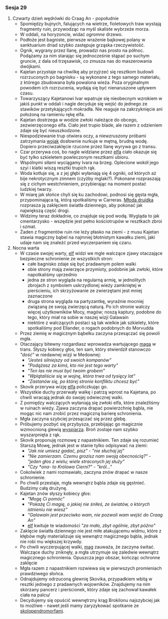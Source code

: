 ### Sesja 29
1. Czwarty dzień wędrówki do Craag An - popołudnie
    - Spomiędzy bujnych, falujących na wietrze, fioletowych traw wystają fragmenty ruin, przywodząc na myśl skaliste wybrzeże morza.
    - W oddali, na horyzoncie, widać _ogromne_ drzewo.
    - Podłoże jest bagniste, pierwsze wrażenie bajkowej polany w sanktuarium driad szybko zastępuje grząska rzeczywistość.
    - Ognik, wygrany przez Ilanę, prowadzi nas prosto na północ. Podążamy za nim starając się jednocześnie stąpać po suchym gruncie, z dala od trzęsawisk, co zmusza nas do maszerowania dwójkami.
    - Kajetan przystaje na chwilkę aby przyjrzeć się resztkom budowli rozrzuconych po bagnisku - są wykonane z tego samego materiału, z którego zbudowana była powalona wieża. Poza oryginalnym powodem ich rozrzucenia, wydają się być nienaruszone upływem czasu.
    - Towarzyszący Kajetanowi Ivar wpatruje się nieobecnym wzrokiem w jakiś punkt w oddali i nagle decyduje się wejść do jednego ze stawików przetykających mokradła. Nie reaguje na zakrzyknięcie ani położoną na ramieniu rękę elfa. 
    - Kajetan dostrzega w wodzie zwłoki należące do obcego, zezwierzęconego elfa. Ciało jest trupio blade, ale razem z odzieniem zdaje się być nieuszkodzone.
    - Niespodziewanie trup otwiera oczy, a niewzruszony próbami zatrzymania [wojak](Ivar) dosłownie nurkuje w mętną, brudną wodę. Dopiero przeciwzaklęcie rzucone przez Ilanę wyrywa go z transu.
    - Czar przerywa coś, bo nagle widziane przez [elfa](Kajetan) ciało okazuje się być tylko szkieletem powleczonym resztkami ubioru.
    - Wspólnymi siłami wyciągamy Ivara na brzeg. Oplecione wokół jego szyi i klatki wiszą resztki trupich rąk.
    - Woda kotłuje się, a z jej głębi wyłaniają się 4 ogniki, od których aż bije nekrotycznym zimnem (czyżby mglaki?). Pokonane rozpraszają się z cichym westchnieniem, przybierając na moment postać ludzkiej twarzy.
    - W miarę jak słońce chyli się ku zachodowi, podnosi się gęsta mgła, przypominająca tą, którą spotkaliśmy w Carreras. [Młoda druidka](Ilana) rozprasza ją zaklęciem światła dziennego, aby pokonać jak największą część drogi.
    - Widzimy teraz dokładnie, co znajduje się pod wodą. Wygląda to jak cmentarzysko - wszędzie jest pełno kościotrupów w resztkach zbroi i szmat.
    - Żaden z fragmentów ruin nie leży płasko na ziemi - z musu Kajetan stawia magiczny bąbel na najmniej błotnistym kawałku ziemi, jaki udaje nam się znaleźć przed wyczerpaniem się czaru.
2. Nocna warta
    - W czasie swojej warty, [elf](Kajetan) widzi we mgle walczące zjawy otaczające bezpieczne schronienie ze wszystkich stron:
        - całe bagnisko zdaje się być pradawnym polem walki
        - obie strony mają zwierzęce przymioty, podobnie jak zwłoki, które napotkaliśmy uprzednio
        - jedna ze stron wygląda na regularną armię, w jednolitych zbrojach z symbolem uskrzydlonej wieży zamkniętej w pierścieniu, ich skrzyżowanie ze zwierzętami jest mniej zaznaczone
        - druga strona wygląda na partyzantkę, wyraźnie mocniej związaną ze swoją zwierzęcą naturą. Po ich stronie walczy więcej użytkowników Mocy, magów; noszą kaptury, podobne do tego, który miał na sobie w naszej wizji Galawain
        - niektóre z walczących postaci są tak wielkie jak szkielety, które spotkaliśmy pod Ellander, o rogach podobnych do Morvudda
    - Przez ziemię w magicznym bąbelku zaczyna przesączać się powoli mgła.
    - Otaczający bitewny rozgardiasz wprowadza wartującego [maga](Kajetan) w trans. Słyszy kobiecy głos, ten sam, który stwierdził stanowczo _"dość"_ w niedawnej wizji w Medownej:
        - _"Jesteś silniejszy od swoich kompanów"_
        - _"Podążasz za kimś, kto nie jest tego warty"_
        - _"Ten las nie musi być twoim grobem"_
        - _"Wplątaliście się w wojnę, która trwa od tysięcy lat"_
        - _"Zastanów się, po której stronie konfliktu chcesz być"_
    - Skovik przerywa wizję [elfa](Kajetan) policzkując go.
    - Wszystkie duchy przerwały walkę i patrzą wprost na Kajetana, po chwili wracają jednak do swojej odwiecznej walki.
    - Z pomiędzy walczących wyłaniają się zwłoki elfa, które znaleźliśmy w ruinach wieży. Zjawa zaczyna drapać powierzchnię bąbla, nie mogąc nic nam zrobić przez magiczną barierę schronienia.
    - Mgła zaczyna szybciej przesączać się przez glebę.
    - Próbujemy pozbyć się przybysza, przebijając go magicznie wzmocnioną glewią [wyspiarza](Skovik). Broń zostaje nam szybko wyszarpnięta z rąk.
    - Skovik proponuję rozmowę z napastnikiem. Ten zdaje się rozumieć Starszą Mowę, jednak jest w stanie tylko odpisywać na ziemi:
        - _"Jak nie umiesz gadać, pisz"_ - _"nie słuchaj jej"_
        - _"Nie zamierzam. Czemu grozisz nam swoją obecnością?"_ - _"jeden głos z wielu; wiele straconych jej służy"_
        - _"Czy **ona*- to Królowa Cierni?"_ - _"król..."_
    - Cokolwiek z nami rozmawiało, zaczyna znów drapać w nasze schronienie.
    - Po chwili przestaje, mgła wewnątrz bąbla zdaje się gęstnieć. Budzimy całą drużynę.
    - Kajetan znów słyszy kobiecy głos:
        - _"Mogę Ci pomóc"_
        - _"Pokażę Ci magię, o jakiej nie śniłeś, ze światów, o których istnieniu nie wiesz"_
        - _"Galawain jest przeciwko wam, nie pozwoli wam wejść do Craag An"_
        - [elf](Kajetan) kwituje te wiadomości _"za mało, zbyt ogólnie, zbyt późno"_
    - Zaklęcie światła dziennego nie jest miłe atakującemu widmu, które z kłębów mgły materializuje się wewnątrz magicznego bąbla, jednak nie robi mu większej krzywdy.
    - Po chwili wyczerpującej walki, [mag](Kajetan) zauważa, że zaczyna świtać. Walczące duchy zniknęły, a mgła utrzymuje się zaledwie wewnątrz magicznego schronienia. Opuszcza jego obszar, kończąc ochronne zaklęcie
    - Mgła razem z napastnikiem rozwiewa się w pierwszych promieniach prawdziwego słońca.
    - Odnajdujemy odrzuconą glewnię Skovika, przypadkiem wbitą w resztki jednego z pradawnych wojowników. Znajdujemy na nim skórzany pancerz i pierścionek, który zdaje się zachował kawałek ciała na palcu/
    - Decydujemy się opuścić wewnętrzny krąg Brokilonu najszybciej jak to możliwe - nawet jeśli mamy zaryzykować spotkanie ze [skolopendromorfami](Skolopendr).
